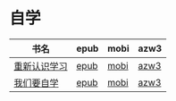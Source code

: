 # 自学

| 书名 | epub | mobi | azw3 |
| --- | --- | --- | --- |
| [重新认识学习](http://ct.dalanmei.com/f/31084289-771240884-89b997) | [epub](http://ct.dalanmei.com/f/31084289-771240884-89b997) | [mobi](http://ct.dalanmei.com/f/31084289-771229226-bb2795) | [azw3](http://ct.dalanmei.com/f/31084289-771232897-a52946) |
| [我们要自学](http://ct.dalanmei.com/f/31084289-571786647-d76f9e) | [epub](http://ct.dalanmei.com/f/31084289-571786647-d76f9e) | [mobi](http://ct.dalanmei.com/f/31084289-571452821-4370ea) | [azw3](http://ct.dalanmei.com/f/31084289-571885876-4f71f1) |
